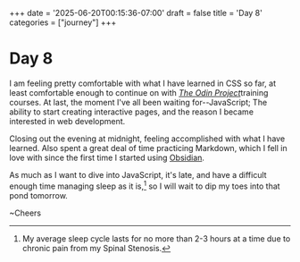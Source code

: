 +++
date = '2025-06-20T00:15:36-07:00'
draft = false
title = 'Day 8'
categories = ["journey"]
+++
# Day 8

I am feeling pretty comfortable with what I have learned in CSS so far, at least comfortable enough to continue on with [*The Odin Project*](https://www.theodinproject.com/dashboard)training courses. At last, the moment I've all been waiting for--JavaScript; The ability to start creating interactive pages, and the reason I became interested in web development. 

Closing out the evening at midnight, feeling accomplished with what I have learned. Also spent a great deal of time practicing Markdown, which I fell in love with since the first time I started using [Obsidian](https://obsidian.md/).

As much as I want to dive into JavaScript, it's late, and have a difficult enough time managing sleep as it is,[^2] so I will wait to dip my toes into that pond tomorrow. 

~Cheers



[^2]: My average sleep cycle lasts for no more than 2-3 hours at a time due to chronic pain from my Spinal Stenosis. 
